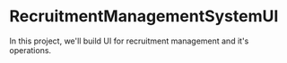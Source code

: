 # RecruitmentManagementSystemUI
In this project, we'll build UI for recruitment management and it's operations.
